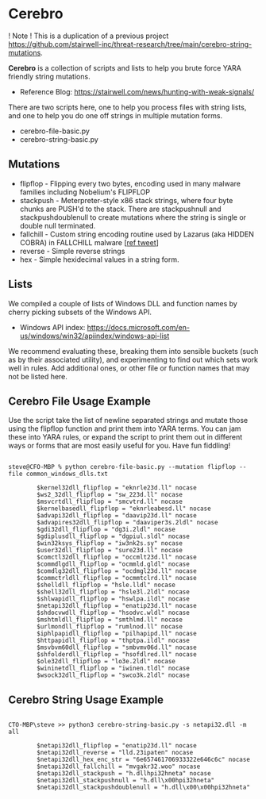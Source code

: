 # Cerebro

! Note ! This is a duplication of a previous project https://github.com/stairwell-inc/threat-research/tree/main/cerebro-string-mutations.

**Cerebro** is a collection of scripts and lists to help you brute force YARA friendly string mutations.

- Reference Blog: https://stairwell.com/news/hunting-with-weak-signals/


There are two scripts here, one to help you process files with string lists, and one to help you do one off strings in multiple mutation forms.

- cerebro-file-basic.py
- cerebro-string-basic.py


## Mutations

- flipflop - Flipping every two bytes, encoding used in many malware families including Nobelium's FLIPFLOP
- stackpush - Meterpreter-style x86 stack strings, where four byte chunks are PUSH'd to the stack. There are stackpushnull and stackpushdoublenull to create mutations where the string is single or double null terminated.
- fallchill - Custom string encoding routine used by Lazarus (aka HIDDEN COBRA) in FALLCHILL malware [[ref tweet](https://twitter.com/stvemillertime/status/1485990404948381698)]
- reverse - Simple reverse strings
- hex - Simple hexidecimal values in a string form.

## Lists

We compiled a couple of lists of Windows DLL and function names by cherry picking subsets of the Windows API. 
- Windows API index: https://docs.microsoft.com/en-us/windows/win32/apiindex/windows-api-list

We recommend evaluating these, breaking them into sensible buckets (such as by their associated utility), and experimenting to find out which sets work well in rules. Add additional ones, or other file or function names that may not be listed here. 

## Cerebro File Usage Example

Use the script take the list of newline separated strings and mutate those using the flipflop function and print them into YARA terms. You can jam these into YARA rules, or expand the script to print them out in different ways or forms that are most easily useful for you. Have fun fiddling!

```

steve@CFO-MBP % python cerebro-file-basic.py --mutation flipflop --file common_windows_dlls.txt

        $kernel32dll_flipflop = "eknrle23d.ll" nocase
        $ws2_32dll_flipflop = "sw_223d.ll" nocase
        $msvcrtdll_flipflop = "smcvtrd.ll" nocase
        $kernelbasedll_flipflop = "eknrleabesd.ll" nocase
        $advapi32dll_flipflop = "daavip23d.ll" nocase
        $advapires32dll_flipflop = "daaviper3s.2ldl" nocase
        $gdi32dll_flipflop = "dg3i.2ldl" nocase
        $gdiplusdll_flipflop = "dgpiul.sldl" nocase
        $win32ksys_flipflop = "iw3nk2s.sy" nocase
        $user32dll_flipflop = "sure23d.ll" nocase
        $comctl32dll_flipflop = "occmlt23d.ll" nocase
        $commdlgdll_flipflop = "ocmmld.gldl" nocase
        $comdlg32dll_flipflop = "ocdmgl23d.ll" nocase
        $commctrldll_flipflop = "ocmmtclrd.ll" nocase
        $shelldll_flipflop = "hsle.lldl" nocase
        $shell32dll_flipflop = "hsle3l.2ldl" nocase
        $shlwapidll_flipflop = "hswlpa.ildl" nocase
        $netapi32dll_flipflop = "enatip23d.ll" nocase
        $shdocvwdll_flipflop = "hsodvc.wldl" nocase
        $mshtmldll_flipflop = "smthlmd.ll" nocase
        $urlmondll_flipflop = "rumlnod.ll" nocase
        $iphlpapidll_flipflop = "pilhapipd.ll" nocase
        $httpapidll_flipflop = "thptpa.ildl" nocase
        $msvbvm60dll_flipflop = "smbvmv06d.ll" nocase
        $shfolderdll_flipflop = "hsofdlred.ll" nocase
        $ole32dll_flipflop = "lo3e.2ldl" nocase
        $wininetdll_flipflop = "iwinen.tldl" nocase
        $wsock32dll_flipflop = "swco3k.2ldl" nocase
```


## Cerebro String Usage Example

```

CTO-MBP\steve >> python3 cerebro-string-basic.py -s netapi32.dll -m all

        $netapi32dll_flipflop = "enatip23d.ll" nocase
        $netapi32dll_reverse = "lld.23ipaten" nocase
        $netapi32dll_hex_enc_str = "6e657461706933322e646c6c" nocase
        $netapi32dll_fallchill = "mvgakr32.woo" nocase
        $netapi32dll_stackpush = "h.dllhpi32hneta" nocase
        $netapi32dll_stackpushnull = "h.dll\x00hpi32hneta"
        $netapi32dll_stackpushdoublenull = "h.dll\x00\x00hpi32hneta"
```
